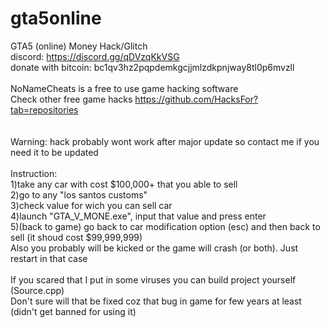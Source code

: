 # gta5online
GTA5 (online) Money Hack/Glitch<br />
discord: https://discord.gg/qDVzqKkVSG<br />
donate with bitcoin: bc1qv3hz2pqpdemkgcjjmlzdkpnjway8tl0p6mvzll<br /><br />
NoNameCheats is a free to use game hacking software<br />
Check other free game hacks https://github.com/HacksFor?tab=repositories<br />
<br /><br />Warning: hack probably wont work after major update so contact me if you need it to be updated
<br /><br />Instruction: <br />1)take any car with cost $100,000+ that you able to sell
<br />2)go to any "los santos customs"
<br />3)check value for wich you can sell car
<br />4)launch "GTA_V_MONE.exe", input that value and press enter
<br />5)(back to game) go back to car modification option (esc) and then back to sell (it shoud cost $99,999,999)
<br />Also you probably will be kicked or the game will crash (or both). Just restart in that case
<br /><br />If you scared that I put in some viruses you can build project yourself (Source.cpp)
<br />Don't sure will that be fixed coz that bug in game for few years at least (didn't get banned for using it)
